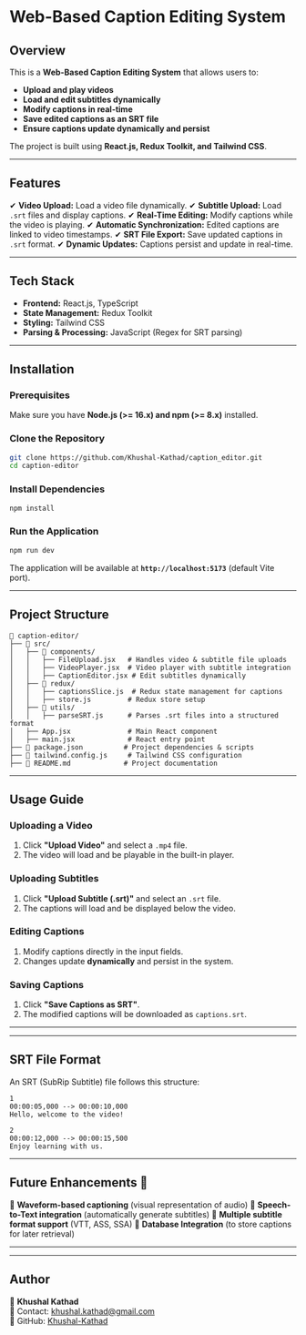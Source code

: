 # Web-Based Caption Editing System

## Overview
This is a **Web-Based Caption Editing System** that allows users to:
- **Upload and play videos**
- **Load and edit subtitles dynamically**
- **Modify captions in real-time**
- **Save edited captions as an SRT file**
- **Ensure captions update dynamically and persist**

The project is built using **React.js, Redux Toolkit, and Tailwind CSS**.

---

## Features
✔ **Video Upload:** Load a video file dynamically.
✔ **Subtitle Upload:** Load `.srt` files and display captions.
✔ **Real-Time Editing:** Modify captions while the video is playing.
✔ **Automatic Synchronization:** Edited captions are linked to video timestamps.
✔ **SRT File Export:** Save updated captions in `.srt` format.
✔ **Dynamic Updates:** Captions persist and update in real-time.

---

## Tech Stack
- **Frontend:** React.js, TypeScript
- **State Management:** Redux Toolkit
- **Styling:** Tailwind CSS
- **Parsing & Processing:** JavaScript (Regex for SRT parsing)

---

## Installation

### Prerequisites
Make sure you have **Node.js (>= 16.x) and npm (>= 8.x)** installed.

### Clone the Repository
```bash
git clone https://github.com/Khushal-Kathad/caption_editor.git
cd caption-editor
```

### Install Dependencies
```bash
npm install
```

### Run the Application
```bash
npm run dev
```
The application will be available at **`http://localhost:5173`** (default Vite port).

---

## Project Structure
```
📂 caption-editor/
├── 📂 src/
│   ├── 📂 components/
│   │   ├── FileUpload.jsx   # Handles video & subtitle file uploads
│   │   ├── VideoPlayer.jsx  # Video player with subtitle integration
│   │   ├── CaptionEditor.jsx # Edit subtitles dynamically
│   ├── 📂 redux/
│   │   ├── captionsSlice.js  # Redux state management for captions
│   │   ├── store.js         # Redux store setup
│   ├── 📂 utils/
│   │   ├── parseSRT.js      # Parses .srt files into a structured format
│   ├── App.jsx              # Main React component
│   ├── main.jsx             # React entry point
├── 📜 package.json          # Project dependencies & scripts
├── 📜 tailwind.config.js     # Tailwind CSS configuration
├── 📜 README.md             # Project documentation
```

---

## Usage Guide

### Uploading a Video
1. Click **"Upload Video"** and select a `.mp4` file.
2. The video will load and be playable in the built-in player.

### Uploading Subtitles
1. Click **"Upload Subtitle (.srt)"** and select an `.srt` file.
2. The captions will load and be displayed below the video.

### Editing Captions
1. Modify captions directly in the input fields.
2. Changes update **dynamically** and persist in the system.

### Saving Captions
1. Click **"Save Captions as SRT"**.
2. The modified captions will be downloaded as `captions.srt`.

---




---

## SRT File Format

An SRT (SubRip Subtitle) file follows this structure:
```
1
00:00:05,000 --> 00:00:10,000
Hello, welcome to the video!

2
00:00:12,000 --> 00:00:15,500
Enjoy learning with us.
```

---

## Future Enhancements 🚀
🔹 **Waveform-based captioning** (visual representation of audio)
🔹 **Speech-to-Text integration** (automatically generate subtitles)
🔹 **Multiple subtitle format support** (VTT, ASS, SSA)
🔹 **Database Integration** (to store captions for later retrieval)

---

---

## Author
👤 **Khushal Kathad**  
📧 Contact: khushal.kathad@gmail.com  
🔗 GitHub: [Khushal-Kathad](https://github.com/Khushal-Kathad)
